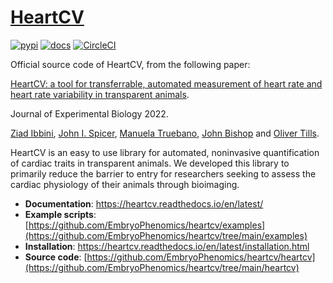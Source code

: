 # [HeartCV](https://doi.org/10.1242/jeb.244729)

[![pypi](https://img.shields.io/pypi/v/heartcv.svg)](https://pypi.org/project/heartcv/) [![docs](https://readthedocs.org/projects/heartcv/badge/?version=latest)](https://heartcv.readthedocs.io/en/latest/) [![CircleCI](https://circleci.com/gh/EmbryoPhenomics/heartcv.svg?style=shield)](https://app.circleci.com/pipelines/github/EmbryoPhenomics/heartcv)

Official source code of HeartCV, from the following paper:

[HeartCV: a tool for transferrable, automated measurement of heart rate and heart rate variability in transparent animals](https://doi.org/10.1242/jeb.244729). 

Journal of Experimental Biology 2022.

[Ziad Ibbini](https://www.plymouth.ac.uk/staff/ziad-ibbini), [John I. Spicer](https://www.plymouth.ac.uk/staff/john-spicer), [Manuela Truebano](https://www.plymouth.ac.uk/staff/manuela-truebano), [John Bishop](https://www.mba.ac.uk/staff/dr-john-bishop/) and [Oliver Tills](https://www.plymouth.ac.uk/staff/oliver-tills).

HeartCV is an easy to use library for automated, noninvasive quantification of cardiac traits in transparent animals. We developed this library to primarily reduce the barrier to entry for researchers seeking to assess the cardiac physiology of their animals through bioimaging. 

* **Documentation**: https://heartcv.readthedocs.io/en/latest/
* **Example scripts**: [https://github.com/EmbryoPhenomics/heartcv/examples](https://github.com/EmbryoPhenomics/heartcv/tree/main/examples)
* **Installation**: https://heartcv.readthedocs.io/en/latest/installation.html
* **Source code**: [https://github.com/EmbryoPhenomics/heartcv/heartcv](https://github.com/EmbryoPhenomics/heartcv/tree/main/heartcv)


